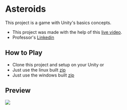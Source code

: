 # Asteroids

This project is a game with Unity's basics concepts.

- This project was made with the help of this [live video](https://www.youtube.com/watch?v=62foHGV3nBs).
- Professor's [Linkedin](https://www.linkedin.com/in/ricardo-unity/)

## How to Play

- Clone this project and setup on your Unity or
- Just use the linux built [zip](https://github.com/TiagoRCunha/Asteroids-Unity/raw/master/asteroids.zip)
- Just use the windows built [zip](https://github.com/TiagoRCunha/Asteroids-Unity/raw/master/asteroids_windows.zip)

## Preview

<img src="./preview.gif" />
